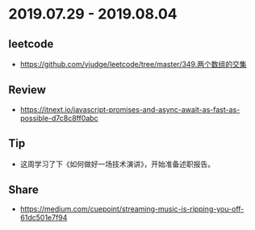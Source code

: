 # 2019.07.29 - 2019.08.04

## leetcode
* https://github.com/vjudge/leetcode/tree/master/349.两个数组的交集

## Review
* https://itnext.io/javascript-promises-and-async-await-as-fast-as-possible-d7c8c8ff0abc

## Tip
* 这周学习了下《如何做好一场技术演讲》，开始准备述职报告。

## Share
* https://medium.com/cuepoint/streaming-music-is-ripping-you-off-61dc501e7f94
